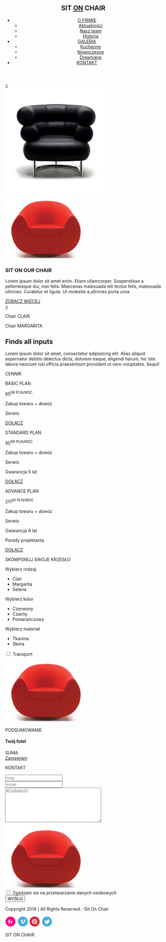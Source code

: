 
<!DOCTYPE html>
<html lang="en">
<head>
    <meta charset="UTF-8">
    <title>SitOnChair</title>
    <link rel="stylesheet" href="css/style.css">
    <link rel="stylesheet" href="css/main.css">
    <script src="https://code.jquery.com/jquery-3.3.1.js"
            integrity="sha256-2Kok7MbOyxpgUVvAk/HJ2jigOSYS2auK4Pfzbm7uH60="
            crossorigin="anonymous"></script>
</head>
<body>
<header>
    <nav class="container clearfix">
        <h1>SIT <a href="#">ON</a> CHAIR</h1>
        <ul class="menu">
            <li><a href="#">O FIRMIE</a>
                <ul class="drop-menu">
                    <li><a href="#">Aktualności</a></li>
                    <li><a href="#">Nasz team</a></li>
                    <li><a href="#">Historia</a></li>
                </ul>
            </li>
            <li><a href="#">GALERIA</a>
                <ul class="drop-menu">
                    <li><a href="#">Kuchenne</a></li>
                    <li><a href="#">Nowoczesne</a></li>
                    <li><a href="#">Drewniane</a></li>
                </ul>
            </li>
            <li><a href="#">KONTAKT</a>
            </li>
        </ul>
    </nav>
</header>
<!--Header -------------------------------- -->
<!--Slider -------------------------------- -->
<section class="top_gradient">
    <section class="top_gradient">
        <div class="container">
            <a href="#" id="btn_prev"><</a>
            <div id="gallery">
                <div class="photos">
                    <img src="images/black_chair.png">
                    <img src="images/red_chair.png">
                </div>
            </div>
            <div class="slider_text">
                <h1>SIT <span>ON</span> OUR <span>CHAIR</span></h1>
                <p>Lorem ipsum dolor sit amet enim. Etiam ullamcorper. Suspendisse a pellentesque dui, non felis.
                    Maecenas
                    malesuada elit lectus felis, malesuada ultricies. Curabitur et ligula. Ut molestie a,ultricies porta
                    urna.</p>
                <a href="#">ZOBACZ WIĘCEJ</a>
            </div>
            <a href="#" id="btn_next">></a>
        </div>
    </section>
    <!--Catalog -------------------------------- -->
    <div class="container clearfix">
        <div class="first_box" id="divbox1">
            <p id="pbox1">Chair CLAIR</p>
        </div>
        <div class="second_box" id="divbox2">
            <p id="pbox2">Chair MARGARITA</p>
        </div>
        <div class="third_box">
            <h2>Finds all inputs</h2>
            <p>Lorem ipsum dolor sit amet, consectetur adipisicing elit. Alias aliquid aspernatur debitis delectus
                dicta,
                dolorem eaque, eligendi harum, hic iste labore nesciunt nisi officia praesentium provident ut vero
                voluptates. Sequi!</p>
        </div>
    </div>
    <!--Cennik -------------------------------- -->
    <article>
        <div class="container clearfix">
            <p class="price">CENNIK</p>
            <div class="box" id="pricebox1">
                <div id="box_circle1"></div>
                <div class="circle1"></div>
                <p class="type_plan" id="type_plan1">BASIC PLAN</p>
                <p class="circle_price" id="price_basic">85<sup>99 PLN/MSC</sup></p>
                <div class="plan_options">
                    <p>Zakup towaru + dowóz</p>
                    <p>Serwis</p>
                </div>
                <a href="#" id="add_btn1">DOŁĄCZ</a>
            </div>
            <div class="box" id="pricebox2">
                <div id="box_circle2"></div>
                <div class="circle2"></div>
                <p class="type_plan" id="type_plan2">STANDARD PLAN</p>
                <p class="circle_price" id="price_standard">95<sup>99 PLN/MSC</sup></p>
                <div class="plan_options">
                    <p>Zakup towaru + dowóz</p>
                    <p>Serwis</p>
                    <p>Gwarancja 5 lat</p>
                </div>
                <a href="#" id="add_btn2">DOŁĄCZ</a>
            </div>
            <div class="box" id="pricebox3">
                <div id="box_circle3"></div>
                <div class="circle3"></div>
                <p class="type_plan" id="type_plan3">ADVANCE PLAN</p>
                <p class="circle_price" id="price_advance">211<sup>00 PLN/MSC</sup></p>
                <div class="plan_options">
                    <p>Zakup towaru + dowóz</p>
                    <p>Serwis</p>
                    <p>Gwarancja 6 lat</p>
                    <p>Porady projektanta</p>
                </div>
                <a href="#" id="add_btn3">DOŁĄCZ</a>
            </div>
        </div>
    </article>
    <!--KALKULATOR ----------------------------------->
    <section class="application clearfix container">
        <div class="main_width">
            <section class="choice_part inline">
                <p class="kalkulator">SKOMPONUJ SWOJE KRZESŁO</p>
                <div class="form">
                    <div class="drop_down_list">
                        <span class="list_label">Wybierz rodzaj</span>
                        <span class="list_arrow" id="arrow_chair_type"></span>
                        <ul class="list_panel chair_name">
                            <li data-price="250">Clair</li>
                            <li data-price="320">Margarita</li>
                            <li data-price="400">Selena</li>
                        </ul>
                    </div>
                    <div class="drop_down_list">
                        <span class="list_label">Wybierz kolor</span>
                        <span class="list_arrow" id="arrow_chair_color"></span>
                        <ul class="list_panel chair_colors">
                            <li data-price="20">Czerwony</li>
                            <li data-price="50">Czarny</li>
                            <li data-price="0">Pomarańczowy</li>
                        </ul>
                    </div>
                    <div class="drop_down_list">
                        <span class="list_label">Wybierz materiał</span>
                        <span class="list_arrow" id="arrow_chair_material"></span>
                        <ul class="list_panel chair_fabric">
                            <li data-price="100">Tkanina</li>
                            <li data-price="200">Skóra</li>
                        </ul>
                    </div>
                    <div class="checkbox_block">
                        <input type="checkbox" id="check2" data-transport-price="80">
                        <label for="check2" class="check2">Transport</label>
                    </div>
                </div>
            </section>
            <section class="image_part inline">
                <img src="images/red_chair.png">
            </section>
            <section class="summary_part inline">
                <p class="summary">PODSUMOWANIE</p>
                <div class="summary_panel">
                    <div class="panel_left">
                        <h4 class="title">Twój fotel</h4>
                        <span class="color"></span>
                        <span class="pattern"></span>
                        <span class="transport"></span>
                    </div>
                    <div class="panel_right">
                        <h4 class="title_value"></h4>
                        <span class="color value"></span>
                        <span class="pattern value"></span>
                        <span class="transport value"></span>
                    </div>
                    <div class="sum_label">SUMA</div>
                    <div class="sum"><strong></strong></div>
                </div>
                <a href="" class="green_button">Zamawiam</a>
            </section>
        </div>
    </section>
    <!--FORM ----------------------------------->
    <div id="contact_form" class="container clearfix">
        <p class="contact">KONTAKT</p>
        <form>
            <input type="text" name="name" placeholder="Imię"><br>
            <input type="email" name="e_mail" placeholder="email"><br>
            <textarea name="comments" rows="7" cols="36" placeholder="Wiadomość"></textarea><br>
        </form>
        <div class="send_section clearfix">
            <img src="images/red_chair.png">
            <div class="checkbox_block">
                <input id="check1" type="checkbox">
                <label for="check1">Zgadzam sie na przetwarzanie danych osobowych</label>
            </div>
            <input type="submit" name="submit" value="WYŚLIJ">
        </div>
    </div>
    <!--FOOTER ----------------------------------->
    <footer>
        <div class="container">
            <div class="copyright">
                <p>Copyright 2014 | All Rights Reserved. -Sit On Chair</p>
            </div>
            <div class="logos clearfix">
                <a href="#"><img src="images/flickr.png"></a>
                <a href="#"><img src="images/vimeo.png"></a>
                <a href="#"><img src="images/pinterest.png"></a>
                <a href="#"><img src="images/twitter.png"></a>
            </div>
            <div class="slogan">
                <p>SIT <span>ON</span> CHAIR</p>
            </div>
        </div>
    </footer>
</body>
<script src="js/js.js" type="text/javascript"></script>
</html>
